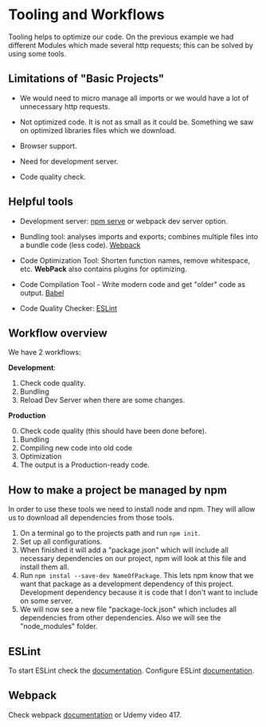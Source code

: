 # Tooling and Workflows

Tooling helps to optimize our code. On the previous example we had different Modules which made several http requests; this can be solved by using some tools.

## Limitations of "Basic Projects"

- We would need to micro manage all imports or we would have a lot of unnecessary http requests.

- Not optimized code. It is not as small as it could be. Something we saw on optimized libraries files which we download.

- Browser support.

- Need for development server.

- Code quality check.

## Helpful tools

- Development server: [npm serve](https://www.npmjs.com/package/serve) or webpack dev server option.

- Bundling tool: analyses imports and exports; combines multiple files into a bundle code (less code). [Webpack](https://www.npmjs.com/package/webpack)

- Code Optimization Tool: Shorten function names, remove whitespace, etc. **WebPack** also contains plugins for optimizing.

- Code Compilation Tool - Write modern code and get "older" code as output. [Babel](https://www.npmjs.com/package/@babel/core)

- Code Quality Checker: [ESLint](https://www.npmjs.com/package/eslint)

## Workflow overview

We have 2 workflows:

**Development**:

1. Check code quality.
2. Bundling
3. Reload Dev Server when there are some changes.

**Production**

0. Check code quality (this should have been done before).
1. Bundling
2. Compiling new code into old code
3. Optimization
4. The output is a Production-ready code.

## How to make a project be managed by npm

In order to use these tools we need to install node and npm. They will allow us to download all dependencies from those tools.

1. On a terminal go to the projects path and run `npm init`.
2. Set up all configurations. 
3. When finished it will add a "package.json" which will include all necessary dependencies on our project, npm will look at this file and install them all.
4. Run `npm instal --save-dev NameOfPackage`. This lets npm know that we want that package as a development dependency of this project. Development dependency because it is code that I don't want to include on some server.
5. We will now see a new file "package-lock.json" which includes all dependencies from other dependencies. Also we will see the "node_modules" folder.

## ESLint 

To start ESLint check the [documentation](https://eslint.org/docs/user-guide/getting-started).
Configure ESLint [documentation](https://eslint.org/docs/user-guide/configuring/).

## Webpack

Check webpack [documentation](https://webpack.js.org/) or Udemy video 417.